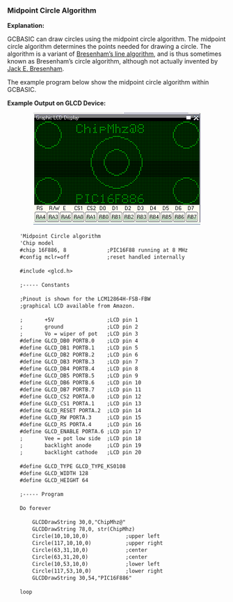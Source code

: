 <div class="section">

<div class="titlepage">

<div>

<div>

### <span id="midpoint_circle_algorithm"></span>Midpoint Circle Algorithm

</div>

</div>

</div>

<span class="strong">**Explanation:**</span>

GCBASIC can draw circles using the midpoint circle algorithm. The
midpoint circle algorithm determines the points needed for drawing a
circle. The algorithm is a variant of
<a href="https://en.wikipedia.org/wiki/Bresenham%27s_line_algorithm" class="link">Bresenham’s line algorithm</a>,
and is thus sometimes known as Bresenham’s circle algorithm, although
not actually invented by
<a href="https://en.wikipedia.org/wiki/Jack_Elton_Bresenham" class="link">Jack E. Bresenham</a>.

The example program below show the midpoint circle algorithm within
GCBASIC.

<span class="strong">**Example Output on GLCD Device:**</span>

<div class="informalfigure">

<div class="mediaobject" align="center">

![graphic](./images/midpointcirclealgorithmb1.PNG)

</div>

</div>

``` screen
    'Midpoint Circle algorithm
    'Chip model
    #chip 16F886, 8             ;PIC16F88 running at 8 MHz
    #config mclr=off            ;reset handled internally

    #include <glcd.h>

    ;----- Constants

    ;Pinout is shown for the LCM12864H-FSB-FBW
    ;graphical LCD available from Amazon.

    ;       +5V                 ;LCD pin 1
    ;       ground              ;LCD pin 2
    ;       Vo = wiper of pot   ;LCD pin 3
    #define GLCD_DB0 PORTB.0    ;LCD pin 4
    #define GLCD_DB1 PORTB.1    ;LCD pin 5
    #define GLCD_DB2 PORTB.2    ;LCD pin 6
    #define GLCD_DB3 PORTB.3    ;LCD pin 7
    #define GLCD_DB4 PORTB.4    ;LCD pin 8
    #define GLCD_DB5 PORTB.5    ;LCD pin 9
    #define GLCD_DB6 PORTB.6    ;LCD pin 10
    #define GLCD_DB7 PORTB.7    ;LCD pin 11
    #define GLCD_CS2 PORTA.0    ;LCD pin 12
    #define GLCD_CS1 PORTA.1    ;LCD pin 13
    #define GLCD_RESET PORTA.2  ;LCD pin 14
    #define GLCD_RW PORTA.3     ;LCD pin 15
    #define GLCD_RS PORTA.4     ;LCD pin 16
    #define GLCD_ENABLE PORTA.6 ;LCD pin 17
    ;       Vee = pot low side  ;LCD pin 18
    ;       backlight anode     ;LCD pin 19
    ;       backlight cathode   ;LCD pin 20

    #define GLCD_TYPE GLCD_TYPE_KS0108
    #define GLCD_WIDTH 128
    #define GLCD_HEIGHT 64

    ;----- Program

    Do forever

        GLCDDrawString 30,0,"ChipMhz@"
        GLCDDrawString 78,0, str(ChipMhz)
        Circle(10,10,10,0)            ;upper left
        Circle(117,10,10,0)           ;upper right
        Circle(63,31,10,0)            ;center
        Circle(63,31,20,0)            ;center
        Circle(10,53,10,0)            ;lower left
        Circle(117,53,10,0)           ;lower right
        GLCDDrawString 30,54,"PIC16F886"

    loop
```

</div>

